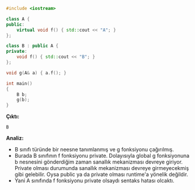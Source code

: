 ```CPP
#include <iostream>

class A {
public:
	virtual void f() { std::cout << "A"; }
};

class B : public A {
private:
	void f() { std::cout << "B"; }
};

void g(A& a) { a.f(); }

int main()
{
	B b;
	g(b);
}
```
**Çıktı:**
```
B
```
**Analiz:**
- B sınıfı türünde bir neesne tanımlanmış ve g fonksiyonu çağırılmış. 
- Burada B sınıfının f fonksiyonu private. Dolayısıyla global g fonksiyonuna b nesnesini gönderdiğim zaman sanallık mekanizması devreye giriyor. Private olması durumunda sanallık mekanizması devreye girmeyecekmiş gibi gelebilir. Oysa public ya da private olması runtime'a yönelik değildir.
- Yani A sınıfında f fonksiyonu private olsaydı sentaks hatası olcaktı.




